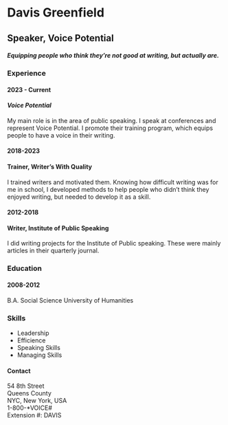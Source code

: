 
# Davis Greenfield
## Speaker, Voice Potential
####  _Equipping people who think they’re not good at writing, but actually are._
### Experience
#### 2023 - Current
#### _Voice Potential_
My main role is in the area of public speaking. 
I speak at conferences and represent Voice Potential. 
I promote their training program, 
which equips people to have a voice in their writing.
#### 2018-2023
#### Trainer, Writer’s With Quality
I trained writers and motivated them. 
Knowing how difficult writing was for me in school, 
I developed methods to help people who didn’t think they enjoyed writing, 
but needed to develop it as a skill.
#### 2012-2018
#### Writer, Institute of Public Speaking
I did writing projects for the Institute of Public speaking. 
These were mainly articles in their quarterly journal.
### Education
#### 2008-2012
B.A. Social Science
University of Humanities

### Skills
-	Leadership
- Efficience
- Speaking Skills
- Managing Skills
  
#### Contact
   54 8th Street  
   Queens County  
   NYC, New York, USA  
   1-800-*VOICE#  
   Extension #: DAVIS  


